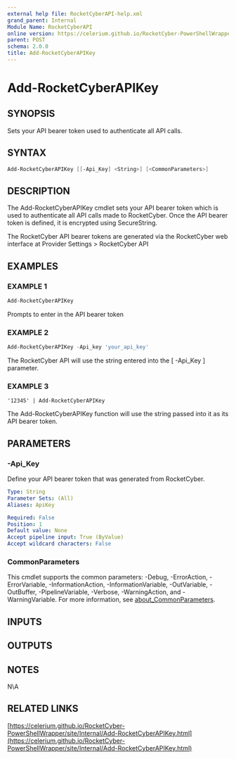 ```yaml
---
external help file: RocketCyberAPI-help.xml
grand_parent: Internal
Module Name: RocketCyberAPI
online version: https://celerium.github.io/RocketCyber-PowerShellWrapper/site/Internal/Add-RocketCyberAPIKey.html
parent: POST
schema: 2.0.0
title: Add-RocketCyberAPIKey
---
```


# Add-RocketCyberAPIKey

## SYNOPSIS
Sets your API bearer token used to authenticate all API calls.

## SYNTAX

```powershell
Add-RocketCyberAPIKey [[-Api_Key] <String>] [<CommonParameters>]
```

## DESCRIPTION
The Add-RocketCyberAPIKey cmdlet sets your API bearer token which is used to
authenticate all API calls made to RocketCyber.
Once the API bearer token is
defined, it is encrypted using SecureString.

The RocketCyber API bearer tokens are generated via the RocketCyber web interface
at Provider Settings \> RocketCyber API

## EXAMPLES

### EXAMPLE 1
```powershell
Add-RocketCyberAPIKey
```

Prompts to enter in the API bearer token

### EXAMPLE 2
```powershell
Add-RocketCyberAPIKey -Api_key 'your_api_key'
```

The RocketCyber API will use the string entered into the \[ -Api_Key \] parameter.

### EXAMPLE 3
```
'12345' | Add-RocketCyberAPIKey
```

The Add-RocketCyberAPIKey function will use the string passed into it as its API bearer token.

## PARAMETERS

### -Api_Key
Define your API bearer token that was generated from RocketCyber.

```yaml
Type: String
Parameter Sets: (All)
Aliases: ApiKey

Required: False
Position: 1
Default value: None
Accept pipeline input: True (ByValue)
Accept wildcard characters: False
```

### CommonParameters
This cmdlet supports the common parameters: -Debug, -ErrorAction, -ErrorVariable, -InformationAction, -InformationVariable, -OutVariable, -OutBuffer, -PipelineVariable, -Verbose, -WarningAction, and -WarningVariable. For more information, see [about_CommonParameters](http://go.microsoft.com/fwlink/?LinkID=113216).

## INPUTS

## OUTPUTS

## NOTES
N\A

## RELATED LINKS

[https://celerium.github.io/RocketCyber-PowerShellWrapper/site/Internal/Add-RocketCyberAPIKey.html](https://celerium.github.io/RocketCyber-PowerShellWrapper/site/Internal/Add-RocketCyberAPIKey.html)

